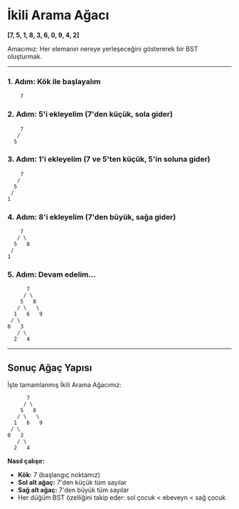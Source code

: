 # İkili Arama Ağacı 

**[7, 5, 1, 8, 3, 6, 0, 9, 4, 2]**

Amacımız: Her elemanın nereye yerleşeceğini göstererek bir BST oluşturmak.

---

### 1. Adım: Kök ile başlayalım
```
    7
```

### 2. Adım: 5'i ekleyelim (7'den küçük, sola gider)
```
    7
   /
  5
```

### 3. Adım: 1'i ekleyelim (7 ve 5'ten küçük, 5'in soluna gider)
```
    7
   /
  5
 /
1
```

### 4. Adım: 8'i ekleyelim (7'den büyük, sağa gider)
```
    7
   / \
  5   8
 /
1
```

### 5. Adım: Devam edelim...
```
      7
     / \
    5   8
   / \   \
  1   6   9
 / \
0   3
   / \
  2   4
```

---

## Sonuç Ağaç Yapısı

İşte tamamlanmış İkili Arama Ağacımız:

```
      7
     / \
    5   8
   / \   \
  1   6   9
 / \
0   3
   / \
  2   4
```

**Nasıl çalışır:**
- **Kök:** 7 (başlangıç noktamız)
- **Sol alt ağaç:** 7'den küçük tüm sayılar
- **Sağ alt ağaç:** 7'den büyük tüm sayılar
- Her düğüm BST özelliğini takip eder: sol çocuk < ebeveyn < sağ çocuk



